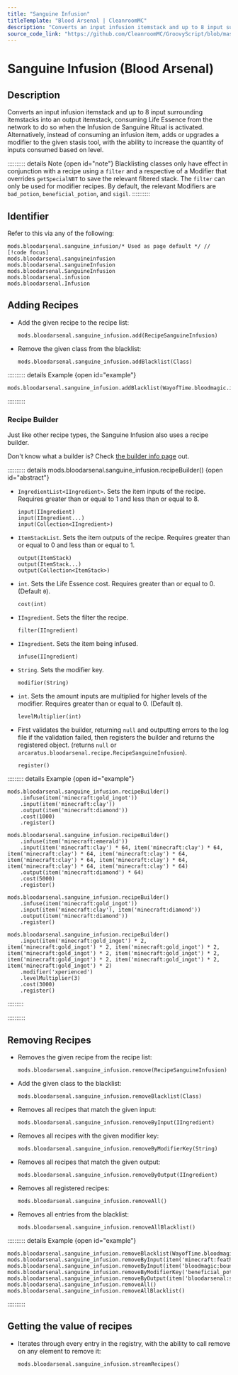 ```yaml
---
title: "Sanguine Infusion"
titleTemplate: "Blood Arsenal | CleanroomMC"
description: "Converts an input infusion itemstack and up to 8 input surrounding itemstacks into an output itemstack, consuming Life Essence from the network to do so when the Infusion de Sanguine Ritual is activated. Alternatively, instead of consuming an infusion item, adds or upgrades a modifier to the given stasis tool, with the ability to increase the quantity of inputs consumed based on level."
source_code_link: "https://github.com/CleanroomMC/GroovyScript/blob/master/src/main/java/com/cleanroommc/groovyscript/compat/mods/bloodarsenal/SanguineInfusion.java"
---
```


# Sanguine Infusion (Blood Arsenal)

## Description

Converts an input infusion itemstack and up to 8 input surrounding itemstacks into an output itemstack, consuming Life Essence from the network to do so when the Infusion de Sanguine Ritual is activated. Alternatively, instead of consuming an infusion item, adds or upgrades a modifier to the given stasis tool, with the ability to increase the quantity of inputs consumed based on level.

:::::::::: details Note {open id="note"}
Blacklisting classes only have effect in conjunction with a recipe using a `filter` and a respective of a Modifier that overrides `getSpecialNBT` to save the relevant filtered stack. The `filter` can only be used for modifier recipes. By default, the relevant Modifiers are `bad_potion`, `beneficial_potion`, and `sigil`.
::::::::::

## Identifier

Refer to this via any of the following:

```groovy:no-line-numbers {1}
mods.bloodarsenal.sanguine_infusion/* Used as page default */ // [!code focus]
mods.bloodarsenal.sanguineinfusion
mods.bloodarsenal.sanguineInfusion
mods.bloodarsenal.SanguineInfusion
mods.bloodarsenal.infusion
mods.bloodarsenal.Infusion
```


## Adding Recipes

- Add the given recipe to the recipe list:

    ```groovy:no-line-numbers
    mods.bloodarsenal.sanguine_infusion.add(RecipeSanguineInfusion)
    ```

- Remove the given class from the blacklist:

    ```groovy:no-line-numbers
    mods.bloodarsenal.sanguine_infusion.addBlacklist(Class)
    ```

:::::::::: details Example {open id="example"}
```groovy:no-line-numbers
mods.bloodarsenal.sanguine_infusion.addBlacklist(WayofTime.bloodmagic.iface.ISigil.class)
```

::::::::::

### Recipe Builder

Just like other recipe types, the Sanguine Infusion also uses a recipe builder.

Don't know what a builder is? Check [the builder info page](../../getting_started/builder.md) out.

:::::::::: details mods.bloodarsenal.sanguine_infusion.recipeBuilder() {open id="abstract"}
- `IngredientList<IIngredient>`. Sets the item inputs of the recipe. Requires greater than or equal to 1 and less than or equal to 8.

    ```groovy:no-line-numbers
    input(IIngredient)
    input(IIngredient...)
    input(Collection<IIngredient>)
    ```

- `ItemStackList`. Sets the item outputs of the recipe. Requires greater than or equal to 0 and less than or equal to 1.

    ```groovy:no-line-numbers
    output(ItemStack)
    output(ItemStack...)
    output(Collection<ItemStack>)
    ```

- `int`. Sets the Life Essence cost. Requires greater than or equal to 0. (Default `0`).

    ```groovy:no-line-numbers
    cost(int)
    ```

- `IIngredient`. Sets the filter the recipe.

    ```groovy:no-line-numbers
    filter(IIngredient)
    ```

- `IIngredient`. Sets the item being infused.

    ```groovy:no-line-numbers
    infuse(IIngredient)
    ```

- `String`. Sets the modifier key.

    ```groovy:no-line-numbers
    modifier(String)
    ```

- `int`. Sets the amount inputs are multiplied for higher levels of the modifier. Requires greater than or equal to 0. (Default `0`).

    ```groovy:no-line-numbers
    levelMultiplier(int)
    ```

- First validates the builder, returning `null` and outputting errors to the log file if the validation failed, then registers the builder and returns the registered object. (returns `null` or `arcaratus.bloodarsenal.recipe.RecipeSanguineInfusion`).

    ```groovy:no-line-numbers
    register()
    ```

::::::::: details Example {open id="example"}
```groovy:no-line-numbers
mods.bloodarsenal.sanguine_infusion.recipeBuilder()
    .infuse(item('minecraft:gold_ingot'))
    .input(item('minecraft:clay'))
    .output(item('minecraft:diamond'))
    .cost(1000)
    .register()

mods.bloodarsenal.sanguine_infusion.recipeBuilder()
    .infuse(item('minecraft:emerald'))
    .input(item('minecraft:clay') * 64, item('minecraft:clay') * 64, item('minecraft:clay') * 64, item('minecraft:clay') * 64, item('minecraft:clay') * 64, item('minecraft:clay') * 64, item('minecraft:clay') * 64, item('minecraft:clay') * 64)
    .output(item('minecraft:diamond') * 64)
    .cost(5000)
    .register()

mods.bloodarsenal.sanguine_infusion.recipeBuilder()
    .infuse(item('minecraft:gold_ingot'))
    .input(item('minecraft:clay'), item('minecraft:diamond'))
    .output(item('minecraft:diamond'))
    .register()

mods.bloodarsenal.sanguine_infusion.recipeBuilder()
    .input(item('minecraft:gold_ingot') * 2, item('minecraft:gold_ingot') * 2, item('minecraft:gold_ingot') * 2, item('minecraft:gold_ingot') * 2, item('minecraft:gold_ingot') * 2, item('minecraft:gold_ingot') * 2, item('minecraft:gold_ingot') * 2, item('minecraft:gold_ingot') * 2)
    .modifier('xperienced')
    .levelMultiplier(3)
    .cost(3000)
    .register()
```

:::::::::

::::::::::

## Removing Recipes

- Removes the given recipe from the recipe list:

    ```groovy:no-line-numbers
    mods.bloodarsenal.sanguine_infusion.remove(RecipeSanguineInfusion)
    ```

- Add the given class to the blacklist:

    ```groovy:no-line-numbers
    mods.bloodarsenal.sanguine_infusion.removeBlacklist(Class)
    ```

- Removes all recipes that match the given input:

    ```groovy:no-line-numbers
    mods.bloodarsenal.sanguine_infusion.removeByInput(IIngredient)
    ```

- Removes all recipes with the given modifier key:

    ```groovy:no-line-numbers
    mods.bloodarsenal.sanguine_infusion.removeByModifierKey(String)
    ```

- Removes all recipes that match the given output:

    ```groovy:no-line-numbers
    mods.bloodarsenal.sanguine_infusion.removeByOutput(IIngredient)
    ```

- Removes all registered recipes:

    ```groovy:no-line-numbers
    mods.bloodarsenal.sanguine_infusion.removeAll()
    ```

- Removes all entries from the blacklist:

    ```groovy:no-line-numbers
    mods.bloodarsenal.sanguine_infusion.removeAllBlacklist()
    ```

:::::::::: details Example {open id="example"}
```groovy:no-line-numbers
mods.bloodarsenal.sanguine_infusion.removeBlacklist(WayofTime.bloodmagic.iface.ISigil.class)
mods.bloodarsenal.sanguine_infusion.removeByInput(item('minecraft:feather'))
mods.bloodarsenal.sanguine_infusion.removeByInput(item('bloodmagic:bound_axe'))
mods.bloodarsenal.sanguine_infusion.removeByModifierKey('beneficial_potion')
mods.bloodarsenal.sanguine_infusion.removeByOutput(item('bloodarsenal:stasis_pickaxe'))
mods.bloodarsenal.sanguine_infusion.removeAll()
mods.bloodarsenal.sanguine_infusion.removeAllBlacklist()
```

::::::::::

## Getting the value of recipes

- Iterates through every entry in the registry, with the ability to call remove on any element to remove it:

    ```groovy:no-line-numbers
    mods.bloodarsenal.sanguine_infusion.streamRecipes()
    ```
